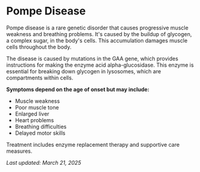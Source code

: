 # Pompe Disease

Pompe disease is a rare genetic disorder that causes progressive muscle weakness and breathing problems. It's caused by the buildup of glycogen, a complex sugar, in the body's cells. This accumulation damages muscle cells throughout the body.

The disease is caused by mutations in the GAA gene, which provides instructions for making the enzyme acid alpha-glucosidase. This enzyme is essential for breaking down glycogen in lysosomes, which are compartments within cells.

**Symptoms depend on the age of onset but may include:**
- Muscle weakness
- Poor muscle tone
- Enlarged liver
- Heart problems
- Breathing difficulties
- Delayed motor skills

Treatment includes enzyme replacement therapy and supportive care measures.

*Last updated: March 21, 2025* 